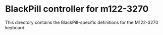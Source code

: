 # BlackPill controller for m122-3270
This directory contains the BlackPill-specific definitions for the M122-3270 keyboard.
